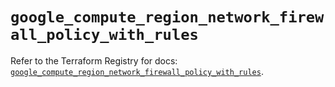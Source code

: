 # `google_compute_region_network_firewall_policy_with_rules`

Refer to the Terraform Registry for docs: [`google_compute_region_network_firewall_policy_with_rules`](https://registry.terraform.io/providers/hashicorp/google-beta/6.35.0/docs/resources/google_compute_region_network_firewall_policy_with_rules).
